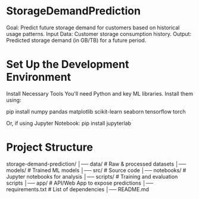 # StorageDemandPrediction

Goal: Predict future storage demand for customers based on historical usage patterns.
Input Data: Customer storage consumption history.
Output: Predicted storage demand (in GB/TB) for a future period.


# Set Up the Development Environment
Install Necessary Tools
You'll need Python and key ML libraries. Install them using:

pip install numpy pandas matplotlib scikit-learn seaborn tensorflow torch

Or, if using Jupyter Notebook:
pip install jupyterlab

# Project Structure

storage-demand-prediction/
│── data/                  # Raw & processed datasets
│── models/                # Trained ML models
│── src/                   # Source code
│── notebooks/             # Jupyter notebooks for analysis
│── scripts/               # Training and evaluation scripts
│── app/                   # API/Web App to expose predictions
│── requirements.txt       # List of dependencies
│── README.md
